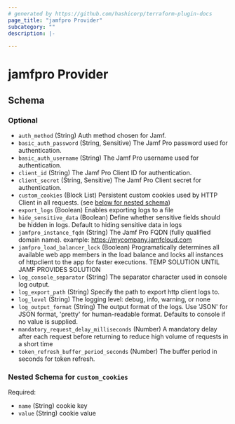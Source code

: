 ```yaml
---
# generated by https://github.com/hashicorp/terraform-plugin-docs
page_title: "jamfpro Provider"
subcategory: ""
description: |-
  
---
```


# jamfpro Provider





<!-- schema generated by tfplugindocs -->
## Schema

### Optional

- `auth_method` (String) Auth method chosen for Jamf.
- `basic_auth_password` (String, Sensitive) The Jamf Pro password used for authentication.
- `basic_auth_username` (String) The Jamf Pro username used for authentication.
- `client_id` (String) The Jamf Pro Client ID for authentication.
- `client_secret` (String, Sensitive) The Jamf Pro Client secret for authentication.
- `custom_cookies` (Block List) Persistent custom cookies used by HTTP Client in all requests. (see [below for nested schema](#nestedblock--custom_cookies))
- `export_logs` (Boolean) Enables exporting logs to a file
- `hide_sensitive_data` (Boolean) Define whether sensitive fields should be hidden in logs. Default to hiding sensitive data in logs
- `jamfpro_instance_fqdn` (String) The Jamf Pro FQDN (fully qualified domain name). example: https://mycompany.jamfcloud.com
- `jamfpro_load_balancer_lock` (Boolean) Programatically determines all available web app members in the load balance and locks all instances of httpclient to the app for faster executions. 
TEMP SOLUTION UNTIL JAMF PROVIDES SOLUTION
- `log_console_separator` (String) The separator character used in console log output.
- `log_export_path` (String) Specify the path to export http client logs to.
- `log_level` (String) The logging level: debug, info, warning, or none
- `log_output_format` (String) The output format of the logs. Use 'JSON' for JSON format, 'pretty' for human-readable format. Defaults to console if no value is supplied.
- `mandatory_request_delay_milliseconds` (Number) A mandatory delay after each request before returning to reduce high volume of requests in a short time
- `token_refresh_buffer_period_seconds` (Number) The buffer period in seconds for token refresh.

<a id="nestedblock--custom_cookies"></a>
### Nested Schema for `custom_cookies`

Required:

- `name` (String) cookie key
- `value` (String) cookie value
